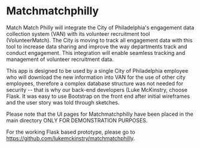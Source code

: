 # Matchmatchphilly  

Match Match Philly will integrate the City of Philadelphia's engagement data collection system (VAN) with its volunteer recruitment tool (VolunteerMatch). The City is moving to track all engagement data with this tool to increase data sharing and improve the way departments track and conduct engagement. This integration will enable seamless tracking and management of volunteer recruitment data.

This app is designed to be used by a single City of Philadelphia employee who will download the new information into VAN for the use of other city employees, therefore a complex database structure was not needed for security  -- that is why our back-end developers (Luke McKinstry, choose Flask. It was easy to use Bootstrap on the front end after initial wireframes and the user story was told through sketches.  

Please note that the UI pages for Matchmatchphilly have been placed in the main directory ONLY FOR DEMONSTRATION PURPOSES. 

For the working Flask based prototype, please go to https://github.com/lukemckinstry/matchmatchphilly.
